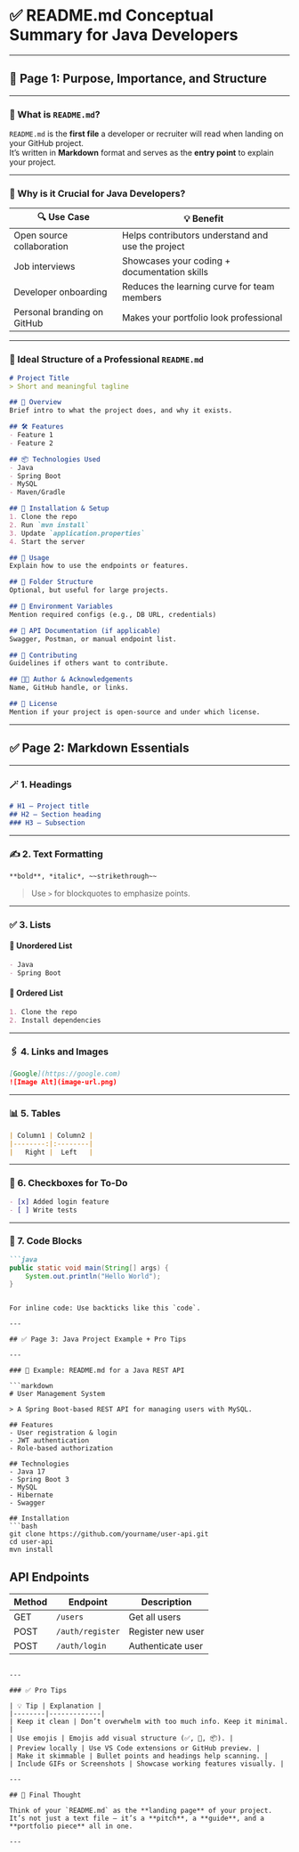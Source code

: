 # ✅ README.md Conceptual Summary for Java Developers

---

## 📝 Page 1: Purpose, Importance, and Structure

---

### 📘 What is `README.md`?

`README.md` is the **first file** a developer or recruiter will read when landing on your GitHub project.  
It’s written in **Markdown** format and serves as the **entry point** to explain your project.

---

### 🎯 Why is it Crucial for Java Developers?

| 🔍 Use Case                        | 💡 Benefit                                          |
|-----------------------------------|-----------------------------------------------------|
| Open source collaboration         | Helps contributors understand and use the project   |
| Job interviews                    | Showcases your coding + documentation skills        |
| Developer onboarding              | Reduces the learning curve for team members         |
| Personal branding on GitHub       | Makes your portfolio look professional              |

---

### 🧱 Ideal Structure of a Professional `README.md`

```markdown
# Project Title
> Short and meaningful tagline

## 🚀 Overview
Brief intro to what the project does, and why it exists.

## 🛠️ Features
- Feature 1
- Feature 2

## 📦 Technologies Used
- Java
- Spring Boot
- MySQL
- Maven/Gradle

## 🧪 Installation & Setup
1. Clone the repo
2. Run `mvn install`
3. Update `application.properties`
4. Start the server

## 🎯 Usage
Explain how to use the endpoints or features.

## 📂 Folder Structure
Optional, but useful for large projects.

## 🔐 Environment Variables
Mention required configs (e.g., DB URL, credentials)

## 📮 API Documentation (if applicable)
Swagger, Postman, or manual endpoint list.

## 🤝 Contributing
Guidelines if others want to contribute.

## 🧑‍💻 Author & Acknowledgements
Name, GitHub handle, or links.

## 📃 License
Mention if your project is open-source and under which license.
```

---

## ✅ Page 2: Markdown Essentials

---

### 🪄 1. Headings

```markdown
# H1 – Project title
## H2 – Section heading
### H3 – Subsection
```

---

### ✍️ 2. Text Formatting

```markdown
**bold**, *italic*, ~~strikethrough~~
```

> Use `>` for blockquotes to emphasize points.

---

### ✅ 3. Lists

#### 🔸 Unordered List
```markdown
- Java
- Spring Boot
```

#### 🔸 Ordered List
```markdown
1. Clone the repo
2. Install dependencies
```

---

### 🖇️ 4. Links and Images

```markdown
[Google](https://google.com)
![Image Alt](image-url.png)
```

---

### 📊 5. Tables

```markdown
| Column1 | Column2 |
|--------:|:--------|
|   Right |  Left   |
```

---

### 🧪 6. Checkboxes for To-Do

```markdown
- [x] Added login feature
- [ ] Write tests
```

---

### 📎 7. Code Blocks

```markdown
```java
public static void main(String[] args) {
    System.out.println("Hello World");
}
```
```

For inline code: Use backticks like this `code`.

---

## ✅ Page 3: Java Project Example + Pro Tips

---

### 🔧 Example: README.md for a Java REST API

```markdown
# User Management System

> A Spring Boot-based REST API for managing users with MySQL.

## Features
- User registration & login
- JWT authentication
- Role-based authorization

## Technologies
- Java 17
- Spring Boot 3
- MySQL
- Hibernate
- Swagger

## Installation
```bash
git clone https://github.com/yourname/user-api.git
cd user-api
mvn install
```

## API Endpoints
| Method | Endpoint           | Description          |
|--------|--------------------|----------------------|
| GET    | `/users`           | Get all users        |
| POST   | `/auth/register`   | Register new user    |
| POST   | `/auth/login`      | Authenticate user    |
```

---

### ✅ Pro Tips

| 💡 Tip | Explanation |
|--------|-------------|
| Keep it clean | Don’t overwhelm with too much info. Keep it minimal. |
| Use emojis | Emojis add visual structure (✅, 🚀, 📦). |
| Preview locally | Use VS Code extensions or GitHub preview. |
| Make it skimmable | Bullet points and headings help scanning. |
| Include GIFs or Screenshots | Showcase working features visually. |

---

## 🏁 Final Thought

Think of your `README.md` as the **landing page** of your project.  
It’s not just a text file — it’s a **pitch**, a **guide**, and a **portfolio piece** all in one.

---

